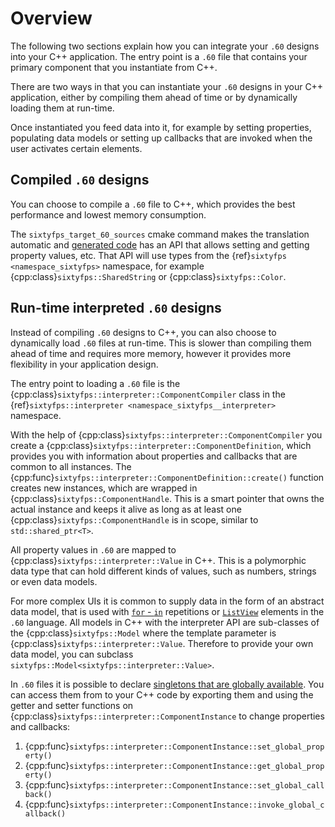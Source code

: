 
# Overview

The following two sections explain how you can integrate your `.60` designs into your
C++ application. The entry point is a `.60` file that contains your primary component
that you instantiate from C++.

There are two ways in that you can instantiate your `.60` designs in your C++ application,
either by compiling them ahead of time or by dynamically loading them at run-time.

Once instantiated you feed data into it, for example by setting properties, populating
data models or setting up callbacks that are invoked when the user activates certain elements.


## Compiled `.60` designs

You can choose to compile a `.60` file to C++, which provides the best performance
and lowest memory consumption.

The `sixtyfps_target_60_sources` cmake command makes the translation automatic
and [generated code](generated_code.md) has an API that allows setting and getting
property values, etc. That API will use types from the {ref}`sixtyfps <namespace_sixtyfps>`
namespace, for example {cpp:class}`sixtyfps::SharedString` or {cpp:class}`sixtyfps::Color`.

## Run-time interpreted `.60` designs

Instead of compiling `.60` designs to C++, you can also choose to dynamically load `.60`
files at run-time. This is slower than compiling them ahead of time and requires more memory,
however it provides more flexibility in your application design.

The entry point to loading a `.60` file is the {cpp:class}`sixtyfps::interpreter::ComponentCompiler`
class in the {ref}`sixtyfps::interpreter <namespace_sixtyfps__interpreter>` namespace.

With the help of {cpp:class}`sixtyfps::interpreter::ComponentCompiler` you create a {cpp:class}`sixtyfps::interpreter::ComponentDefinition`,
which provides you with information about properties and callbacks that are common to all instances. The
{cpp:func}`sixtyfps::interpreter::ComponentDefinition::create()` function creates new instances, which
are wrapped in {cpp:class}`sixtyfps::ComponentHandle`. This is a smart pointer that owns the actual instance
and keeps it alive as long as at least one {cpp:class}`sixtyfps::ComponentHandle` is in scope, similar to `std::shared_ptr<T>`.

All property values in `.60` are mapped to {cpp:class}`sixtyfps::interpreter::Value` in C++. This is a
polymorphic data type that can hold different kinds of values, such as numbers, strings or even data models.

For more complex UIs it is common to supply data in the form of an abstract data model, that is used with
[`for` - `in`](markdown/langref.md#repetition) repetitions or [`ListView`](markdown/widgets.md#listview) elements in the `.60` language.
All models in C++ with the interpreter API are sub-classes of the {cpp:class}`sixtyfps::Model` where the template
parameter is {cpp:class}`sixtyfps::interpreter::Value`. Therefore to provide your own data model, you can subclass
`sixtyfps::Model<sixtyfps::interpreter::Value>`.

In `.60` files it is possible to declare [singletons that are globally available](markdown/langref.md#global-singletons).
You can access them from to your C++ code by exporting them and using the getter and setter functions on
{cpp:class}`sixtyfps::interpreter::ComponentInstance` to change properties and callbacks:

1. {cpp:func}`sixtyfps::interpreter::ComponentInstance::set_global_property()`
1. {cpp:func}`sixtyfps::interpreter::ComponentInstance::get_global_property()`
1. {cpp:func}`sixtyfps::interpreter::ComponentInstance::set_global_callback()`
1. {cpp:func}`sixtyfps::interpreter::ComponentInstance::invoke_global_callback()`
